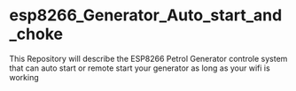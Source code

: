 # esp8266_Generator_Auto_start_and_choke
This Repository will describe the ESP8266 Petrol Generator controle system that can auto start or remote start your generator as long as your wifi is working
